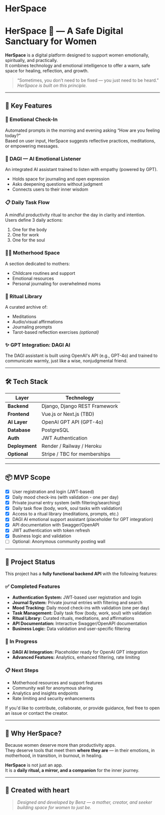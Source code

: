 # HerSpace
# HerSpace 🌿 — A Safe Digital Sanctuary for Women

**HerSpace** is a digital platform designed to support women emotionally, spiritually, and practically.  
It combines technology and emotional intelligence to offer a warm, safe space for healing, reflection, and growth.

> “Sometimes, you don’t need to be fixed — you just need to be heard.”  
> *HerSpace is built on this principle.*

---

## 🌸 Key Features

### 🤍 Emotional Check-In  
Automated prompts in the morning and evening asking “How are you feeling today?”  
Based on user input, HerSpace suggests reflective practices, meditations, or empowering messages.

### 🪷 DAGI — AI Emotional Listener  
An integrated AI assistant trained to listen with empathy (powered by GPT).  
- Holds space for journaling and open expression  
- Asks deepening questions without judgment  
- Connects users to their inner wisdom

### 📋 Daily Task Flow  
A mindful productivity ritual to anchor the day in clarity and intention.  
Users define 3 daily actions:  
1. One for the body  
2. One for work  
3. One for the soul

### 👩‍👧 Motherhood Space  
A section dedicated to mothers:  
- Childcare routines and support  
- Emotional resources  
- Personal journaling for overwhelmed moms

### 🔮 Ritual Library  
A curated archive of:  
- Meditations  
- Audio/visual affirmations  
- Journaling prompts  
- Tarot-based reflection exercises *(optional)*

### ✨ GPT Integration: DAGI AI  
The DAGI assistant is built using OpenAI's API (e.g., GPT-4o) and trained to communicate warmly, just like a wise, nonjudgmental friend.

---

## 🛠️ Tech Stack

| Layer          | Technology                   |
|----------------|------------------------------|
| **Backend**    | Django, Django REST Framework |
| **Frontend**   | Vue.js or Next.js (TBD)       |
| **AI Layer**   | OpenAI GPT API (GPT-4o)       |
| **Database**   | PostgreSQL                    |
| **Auth**       | JWT Authentication            |
| **Deployment** | Render / Railway / Heroku     |
| **Optional**   | Stripe / TBC for memberships  |

---

## 📦 MVP Scope

- [x] User registration and login (JWT-based)
- [x] Daily mood check-ins (with validation - one per day)
- [x] Private journal entry system (with filtering/searching)
- [x] Daily task flow (body, work, soul tasks with validation)
- [x] Access to a ritual library (meditations, prompts, etc.)
- [x] DAGI AI emotional support assistant (placeholder for GPT integration)
- [x] API documentation with Swagger/OpenAPI
- [x] JWT authentication with token refresh
- [x] Business logic and validation
- [ ] Optional: Anonymous community posting wall

---

## 🔧 Project Status

This project has a **fully functional backend API** with the following features:

### ✅ **Completed Features**
- **Authentication System:** JWT-based user registration and login
- **Journal System:** Private journal entries with filtering and search
- **Mood Tracking:** Daily mood check-ins with validation (one per day)
- **Task Management:** Daily task flow (body, work, soul) with validation
- **Ritual Library:** Curated rituals, meditations, and affirmations
- **API Documentation:** Interactive Swagger/OpenAPI documentation
- **Business Logic:** Data validation and user-specific filtering

### 🚧 **In Progress**
- **DAGI AI Integration:** Placeholder ready for OpenAI GPT integration
- **Advanced Features:** Analytics, enhanced filtering, rate limiting

### 📋 **Next Steps**
- Motherhood resources and support features
- Community wall for anonymous sharing
- Analytics and insights endpoints
- Rate limiting and security enhancements

If you'd like to contribute, collaborate, or provide guidance, feel free to open an issue or contact the creator.

---

## 🤍 Why HerSpace?

Because women deserve more than productivity apps.  
They deserve tools that meet them **where they are** — in their emotions, in motherhood, in transition, in burnout, in healing.

**HerSpace** is not just an app.  
It is a **daily ritual, a mirror, and a companion** for the inner journey.

---

## 🫶 Created with heart

> _Designed and developed by Benz — a mother, creator, and seeker building space for women to just be._


